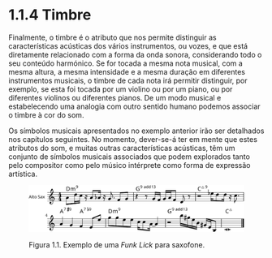 # 1.1.4 Timbre

Finalmente, o timbre é o atributo que nos permite distinguir as características acústicas dos vários instrumentos, ou vozes, e que está diretamente relacionado com a forma da onda sonora, considerando todo o seu conteúdo harmónico. Se for tocada a mesma nota musical, com a mesma altura, a mesma intensidade e a mesma duração em diferentes instrumentos musicais, o timbre de cada nota irá permitir distinguir, por exemplo, se esta foi tocada por um violino ou por um piano, ou por diferentes violinos ou diferentes pianos. De um modo musical e estabelecendo uma analogia com outro sentido humano podemos associar o timbre à cor do som.

Os símbolos musicais apresentados no exemplo anterior irão ser detalhados nos capítulos seguintes. No momento, dever-se-á ter em mente que estes atributos do som, e muitas outras características acústicas, têm um conjunto de símbolos musicais associados que podem explorados tanto pelo compositor como pelo músico intérprete como forma de expressão artística.

<figure><img src="../../.gitbook/assets/4_attributes_of_sound_lick.svg" alt=""><figcaption><p>Figura 1.1. Exemplo de uma <em>Funk Lick</em> para saxofone.</p></figcaption></figure>
